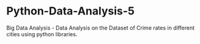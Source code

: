 # Python-Data-Analysis-5
Big Data Analysis - Data Analysis on the Dataset of Crime rates in different cities using python libraries.
